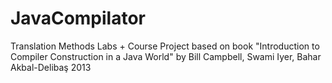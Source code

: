 # JavaCompilator
Translation Methods Labs + Course Project based on book "Introduction to Compiler Construction in a Java World" by Bill Campbell, Swami Iyer, Bahar Akbal-Delibaş 2013
